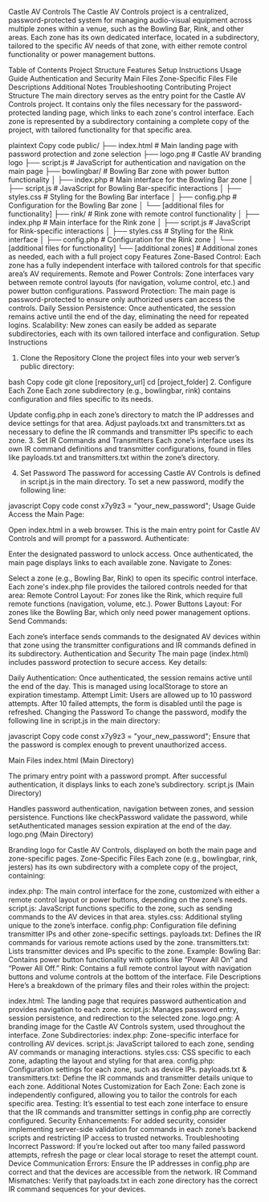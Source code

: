 Castle AV Controls
The Castle AV Controls project is a centralized, password-protected system for managing audio-visual equipment across multiple zones within a venue, such as the Bowling Bar, Rink, and other areas. Each zone has its own dedicated interface, located in a subdirectory, tailored to the specific AV needs of that zone, with either remote control functionality or power management buttons.

Table of Contents
Project Structure
Features
Setup Instructions
Usage Guide
Authentication and Security
Main Files
Zone-Specific Files
File Descriptions
Additional Notes
Troubleshooting
Contributing
Project Structure
The main directory serves as the entry point for the Castle AV Controls project. It contains only the files necessary for the password-protected landing page, which links to each zone's control interface. Each zone is represented by a subdirectory containing a complete copy of the project, with tailored functionality for that specific area.

plaintext
Copy code
public/
├── index.html           # Main landing page with password protection and zone selection
├── logo.png             # Castle AV branding logo
├── script.js            # JavaScript for authentication and navigation on the main page
├── bowlingbar/          # Bowling Bar zone with power button functionality
│   ├── index.php        # Main interface for the Bowling Bar zone
│   ├── script.js        # JavaScript for Bowling Bar-specific interactions
│   ├── styles.css       # Styling for the Bowling Bar interface
│   ├── config.php       # Configuration for the Bowling Bar zone
│   └── [additional files for functionality]
├── rink/                # Rink zone with remote control functionality
│   ├── index.php        # Main interface for the Rink zone
│   ├── script.js        # JavaScript for Rink-specific interactions
│   ├── styles.css       # Styling for the Rink interface
│   ├── config.php       # Configuration for the Rink zone
│   └── [additional files for functionality]
└── [additional zones]   # Additional zones as needed, each with a full project copy
Features
Zone-Based Control: Each zone has a fully independent interface with tailored controls for that specific area’s AV requirements.
Remote and Power Controls: Zone interfaces vary between remote control layouts (for navigation, volume control, etc.) and power button configurations.
Password Protection: The main page is password-protected to ensure only authorized users can access the controls.
Daily Session Persistence: Once authenticated, the session remains active until the end of the day, eliminating the need for repeated logins.
Scalability: New zones can easily be added as separate subdirectories, each with its own tailored interface and configuration.
Setup Instructions
1. Clone the Repository
Clone the project files into your web server’s public directory:

bash
Copy code
git clone [repository_url]
cd [project_folder]
2. Configure Each Zone
Each zone subdirectory (e.g., bowlingbar, rink) contains configuration and files specific to its needs.

Update config.php in each zone’s directory to match the IP addresses and device settings for that area.
Adjust payloads.txt and transmitters.txt as necessary to define the IR commands and transmitter IPs specific to each zone.
3. Set IR Commands and Transmitters
Each zone’s interface uses its own IR command definitions and transmitter configurations, found in files like payloads.txt and transmitters.txt within the zone’s directory.

4. Set Password
The password for accessing Castle AV Controls is defined in script.js in the main directory. To set a new password, modify the following line:

javascript
Copy code
const x7y9z3 = "your_new_password";
Usage Guide
Access the Main Page:

Open index.html in a web browser. This is the main entry point for Castle AV Controls and will prompt for a password.
Authenticate:

Enter the designated password to unlock access. Once authenticated, the main page displays links to each available zone.
Navigate to Zones:

Select a zone (e.g., Bowling Bar, Rink) to open its specific control interface. Each zone's index.php file provides the tailored controls needed for that area:
Remote Control Layout: For zones like the Rink, which require full remote functions (navigation, volume, etc.).
Power Buttons Layout: For zones like the Bowling Bar, which only need power management options.
Send Commands:

Each zone’s interface sends commands to the designated AV devices within that zone using the transmitter configurations and IR commands defined in its subdirectory.
Authentication and Security
The main page (index.html) includes password protection to secure access. Key details:

Daily Authentication: Once authenticated, the session remains active until the end of the day. This is managed using localStorage to store an expiration timestamp.
Attempt Limit: Users are allowed up to 10 password attempts. After 10 failed attempts, the form is disabled until the page is refreshed.
Changing the Password
To change the password, modify the following line in script.js in the main directory:

javascript
Copy code
const x7y9z3 = "your_new_password";
Ensure that the password is complex enough to prevent unauthorized access.

Main Files
index.html (Main Directory)

The primary entry point with a password prompt. After successful authentication, it displays links to each zone’s subdirectory.
script.js (Main Directory)

Handles password authentication, navigation between zones, and session persistence.
Functions like checkPassword validate the password, while setAuthenticated manages session expiration at the end of the day.
logo.png (Main Directory)

Branding logo for Castle AV Controls, displayed on both the main page and zone-specific pages.
Zone-Specific Files
Each zone (e.g., bowlingbar, rink, jesters) has its own subdirectory with a complete copy of the project, containing:

index.php: The main control interface for the zone, customized with either a remote control layout or power buttons, depending on the zone’s needs.
script.js: JavaScript functions specific to the zone, such as sending commands to the AV devices in that area.
styles.css: Additional styling unique to the zone’s interface.
config.php: Configuration file defining transmitter IPs and other zone-specific settings.
payloads.txt: Defines the IR commands for various remote actions used by the zone.
transmitters.txt: Lists transmitter devices and IPs specific to the zone.
Example:
Bowling Bar: Contains power button functionality with options like “Power All On” and “Power All Off.”
Rink: Contains a full remote control layout with navigation buttons and volume controls at the bottom of the interface.
File Descriptions
Here’s a breakdown of the primary files and their roles within the project:

index.html: The landing page that requires password authentication and provides navigation to each zone.
script.js: Manages password entry, session persistence, and redirection to the selected zone.
logo.png: A branding image for the Castle AV Controls system, used throughout the interface.
Zone Subdirectories:
index.php: Zone-specific interface for controlling AV devices.
script.js: JavaScript tailored to each zone, sending AV commands or managing interactions.
styles.css: CSS specific to each zone, adapting the layout and styling for that area.
config.php: Configuration settings for each zone, such as device IPs.
payloads.txt & transmitters.txt: Define the IR commands and transmitter details unique to each zone.
Additional Notes
Customization for Each Zone: Each zone is independently configured, allowing you to tailor the controls for each specific area.
Testing: It’s essential to test each zone interface to ensure that the IR commands and transmitter settings in config.php are correctly configured.
Security Enhancements: For added security, consider implementing server-side validation for commands in each zone’s backend scripts and restricting IP access to trusted networks.
Troubleshooting
Incorrect Password: If you’re locked out after too many failed password attempts, refresh the page or clear local storage to reset the attempt count.
Device Communication Errors: Ensure the IP addresses in config.php are correct and that the devices are accessible from the network.
IR Command Mismatches: Verify that payloads.txt in each zone directory has the correct IR command sequences for your devices.
